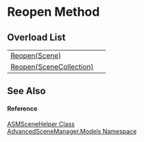 # Reopen Method


## Overload List
<table>
<tr>
<td><a href="M_AdvancedSceneManager_Models_ASMSceneHelper_Reopen">Reopen(Scene)</a></td>
<td> </td></tr>
<tr>
<td><a href="M_AdvancedSceneManager_Models_ASMSceneHelper_Reopen_1">Reopen(SceneCollection)</a></td>
<td> </td></tr>
</table>

## See Also


#### Reference
<a href="T_AdvancedSceneManager_Models_ASMSceneHelper">ASMSceneHelper Class</a>  
<a href="N_AdvancedSceneManager_Models">AdvancedSceneManager.Models Namespace</a>  
